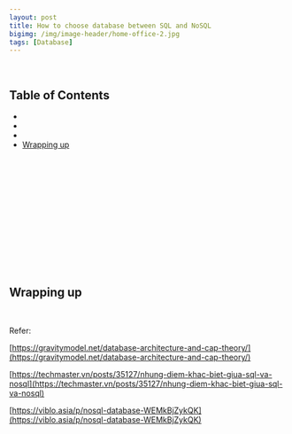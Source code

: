 ```yaml
---
layout: post
title: How to choose database between SQL and NoSQL
bigimg: /img/image-header/home-office-2.jpg
tags: [Database]
---
```




<br>

## Table of Contents
- []()
- []()
- []()
- [Wrapping up](#wrapping-up)

<br>

## 






<br>

## 






<br>

## 






<br>

## 






<br>

## Wrapping up






<br>

Refer:

[https://gravitymodel.net/database-architecture-and-cap-theory/](https://gravitymodel.net/database-architecture-and-cap-theory/)

[https://techmaster.vn/posts/35127/nhung-diem-khac-biet-giua-sql-va-nosql](https://techmaster.vn/posts/35127/nhung-diem-khac-biet-giua-sql-va-nosql)

[https://viblo.asia/p/nosql-database-WEMkBjZykQK](https://viblo.asia/p/nosql-database-WEMkBjZykQK)